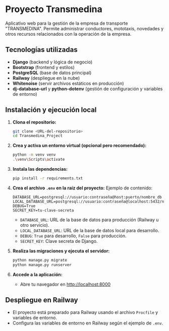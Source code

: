 # Proyecto Transmedina

Aplicativo web para la gestión de la empresa de transporte "TRANSMEDINA". Permite administrar conductores, mototaxis, novedades y otros recursos relacionados con la operación de la empresa.

## Tecnologías utilizadas
- **Django** (backend y lógica de negocio)
- **Bootstrap** (frontend y estilos)
- **PostgreSQL** (base de datos principal)
- **Railway** (despliegue en la nube)
- **Whitenoise** (servir archivos estáticos en producción)
- **dj-database-url** y **python-dotenv** (gestión de configuración y variables de entorno)

## Instalación y ejecución local

1. **Clona el repositorio:**
   ```bash
   git clone <URL-del-repositorio>
   cd Transmedina_Project
   ```

2. **Crea y activa un entorno virtual (opcional pero recomendado):**
   ```bash
   python -m venv venv
   .\venv\Scripts\activate
   ```

3. **Instala las dependencias:**
   ```bash
   pip install -r requirements.txt
   ```

4. **Crea el archivo `.env` en la raíz del proyecto:**
   Ejemplo de contenido:
   ```env
   DATABASE_URL=postgresql://usuario:contraseña@host:puerto/nombre_db
   LOCAL_DATABASE_URL=postgresql://usuario:contraseña@localhost:5432/nombre_db
   DEBUG=True
   SECRET_KEY=tu-clave-secreta
   ```
   - `DATABASE_URL`: URL de la base de datos para producción (Railway u otro servicio).
   - `LOCAL_DATABASE_URL`: URL de la base de datos local para desarrollo.
   - `DEBUG`: `True` para desarrollo, `False` para producción.
   - `SECRET_KEY`: Clave secreta de Django.

5. **Realiza las migraciones y ejecuta el servidor:**
   ```bash
   python manage.py migrate
   python manage.py runserver
   ```

6. **Accede a la aplicación:**
   - Abre tu navegador en [http://localhost:8000](http://localhost:8000)

## Despliegue en Railway
- El proyecto está preparado para Railway usando el archivo `Procfile` y variables de entorno.
- Configura las variables de entorno en Railway según el ejemplo de `.env`.
